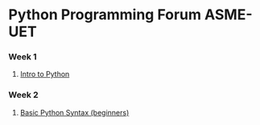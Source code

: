 # Python Programming Forum ASME-UET

### Week 1
1) [Intro to Python](https://github.com/M-Usman-Tahir/PPF-ASME-UET/tree/main/Week%201)

### Week 2
1) [Basic Python Syntax (beginners)](https://github.com/M-Usman-Tahir/PPF-ASME-UET/tree/main/Week%202)
